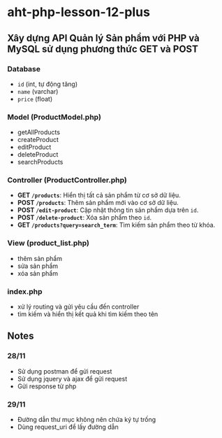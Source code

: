 ﻿# aht-php-lesson-12-plus

## Xây dựng API Quản lý Sản phẩm với PHP và MySQL sử dụng phương thức GET và POST

### Database

- `id` (int, tự động tăng)
- `name` (varchar)
- `price` (float)

### Model (ProductModel.php)

- getAllProducts
- createProduct
- editProduct
- deleteProduct
- searchProducts

### Controller (ProductController.php)

- **GET `/products`**: Hiển thị tất cả sản phẩm từ cơ sở dữ liệu.
- **POST `/products`**: Thêm sản phẩm mới vào cơ sở dữ liệu.
- **POST `/edit-product`**: Cập nhật thông tin sản phẩm dựa trên `id`.
- **POST `/delete-product`**: Xóa sản phẩm theo `id`.
- **GET `/products?query=search_term`**: Tìm kiếm sản phẩm theo từ khóa.

### View (product_list.php)

- thêm sản phẩm
- sửa sản phẩm
- xóa sản phẩm

### index.php

- xử lý routing và gửi yêu cầu đến controller
- tìm kiếm và hiển thị kết quả khi tìm kiếm theo tên

## Notes

### 28/11

- Sử dụng postman để gửi request
- Sử dụng jquery và ajax để gửi request
- Gửi response từ php

### 29/11

- Đường dẫn thư mục không nên chứa ký tự trống
- Dùng request_uri để lấy đường dẫn
